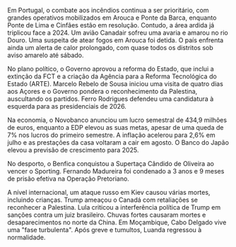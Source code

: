 Em Portugal, o combate aos incêndios continua a ser prioritário, com grandes operativos mobilizados em Arouca e Ponte da Barca, enquanto Ponte de Lima e Cinfães estão em resolução. Contudo, a área ardida já triplicou face a 2024. Um avião Canadair sofreu uma avaria e amarou no rio Douro. Uma suspeita de atear fogos em Arouca foi detida. O país enfrenta ainda um alerta de calor prolongado, com quase todos os distritos sob aviso amarelo até sábado.

No plano político, o Governo aprovou a reforma do Estado, que inclui a extinção da FCT e a criação da Agência para a Reforma Tecnológica do Estado (ARTE). Marcelo Rebelo de Sousa iniciou uma visita de quatro dias aos Açores e o Governo pondera o reconhecimento da Palestina, auscultando os partidos. Ferro Rodrigues defendeu uma candidatura à esquerda para as presidenciais de 2026.

Na economia, o Novobanco anunciou um lucro semestral de 434,9 milhões de euros, enquanto a EDP elevou as suas metas, apesar de uma queda de 7% nos lucros do primeiro semestre. A inflação acelerou para 2,6% em julho e as prestações da casa voltaram a cair em agosto. O Banco do Japão elevou a previsão de crescimento para 2025.

No desporto, o Benfica conquistou a Supertaça Cândido de Oliveira ao vencer o Sporting. Fernando Madureira foi condenado a 3 anos e 9 meses de prisão efetiva na Operação Pretoriano.

A nível internacional, um ataque russo em Kiev causou várias mortes, incluindo crianças. Trump ameaçou o Canadá com retaliações se reconhecer a Palestina. Lula criticou a interferência política de Trump em sanções contra um juiz brasileiro. Chuvas fortes causaram mortes e desaparecimentos no norte da China. Em Moçambique, Cabo Delgado vive uma "fase turbulenta". Após greve e tumultos, Luanda regressou à normalidade.